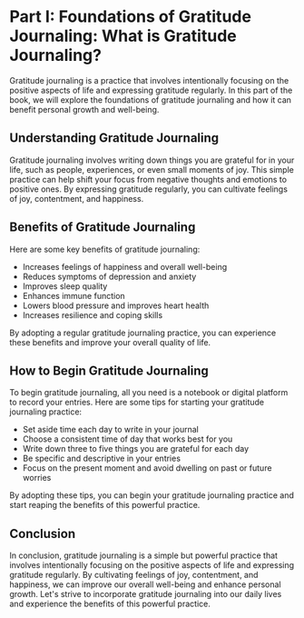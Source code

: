 Part I: Foundations of Gratitude Journaling: What is Gratitude Journaling?
==========================================================================

Gratitude journaling is a practice that involves intentionally focusing on the positive aspects of life and expressing gratitude regularly. In this part of the book, we will explore the foundations of gratitude journaling and how it can benefit personal growth and well-being.

Understanding Gratitude Journaling
----------------------------------

Gratitude journaling involves writing down things you are grateful for in your life, such as people, experiences, or even small moments of joy. This simple practice can help shift your focus from negative thoughts and emotions to positive ones. By expressing gratitude regularly, you can cultivate feelings of joy, contentment, and happiness.

Benefits of Gratitude Journaling
--------------------------------

Here are some key benefits of gratitude journaling:

* Increases feelings of happiness and overall well-being
* Reduces symptoms of depression and anxiety
* Improves sleep quality
* Enhances immune function
* Lowers blood pressure and improves heart health
* Increases resilience and coping skills

By adopting a regular gratitude journaling practice, you can experience these benefits and improve your overall quality of life.

How to Begin Gratitude Journaling
---------------------------------

To begin gratitude journaling, all you need is a notebook or digital platform to record your entries. Here are some tips for starting your gratitude journaling practice:

* Set aside time each day to write in your journal
* Choose a consistent time of day that works best for you
* Write down three to five things you are grateful for each day
* Be specific and descriptive in your entries
* Focus on the present moment and avoid dwelling on past or future worries

By adopting these tips, you can begin your gratitude journaling practice and start reaping the benefits of this powerful practice.

Conclusion
----------

In conclusion, gratitude journaling is a simple but powerful practice that involves intentionally focusing on the positive aspects of life and expressing gratitude regularly. By cultivating feelings of joy, contentment, and happiness, we can improve our overall well-being and enhance personal growth. Let's strive to incorporate gratitude journaling into our daily lives and experience the benefits of this powerful practice.
